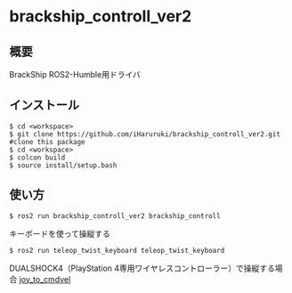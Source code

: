 # brackship_controll_ver2

## 概要
BrackShip ROS2-Humble用ドライバ

## インストール
```
$ cd <workspace>
$ git clone https://github.com/iHaruruki/brackship_controll_ver2.git #clone this package
$ cd <workspace>
$ colcon build
$ source install/setup.bash
```
## 使い方
```
$ ros2 run brackship_controll_ver2 brackship_controll
```
キーボードを使って操縦する
```
$ ros2 run teleop_twist_keyboard teleop_twist_keyboard
```
DUALSHOCK4（PlayStation 4専用ワイヤレスコントローラー）で操縦する場合
[joy_to_cmdvel](https://github.com/iHaruruki/joy_to_cmdvel.git)
